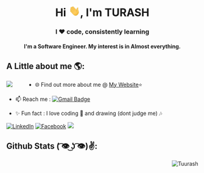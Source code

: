 <link rel="stylesheet" href="https://cdn.jsdelivr.net/gh/devicons/devicon@v2.11.0/devicon.min.css">
<h1 align="center">Hi <img src="https://raw.githubusercontent.com/ABSphreak/ABSphreak/master/gifs/Hi.gif" width="30px">, I'm TURASH</h1>
<h3 align="center">I ❤️ code, consistently learning</h3>

<h4 align='center'>I'm a Software Engineer. My interest is in Almost everything.</h4>


## A Little about me 🌎:
<img align='left' src='https://media.giphy.com/media/ZRtME5Wuk8Togu6jui/giphy.gif' width='15%'/>





- 🌐 Find out more about me @ <a href="https://tuurash.github.io/">My Website</a>⭐

- 📫 Reach me : 
[![Gmail Badge](https://img.shields.io/badge/-Gmail-ffffff?style=flat-square&logo=Gmail&logoColor=red&link=mailto:vsasvipul@gmail.com)](mailto:h.mohaimanul@gmail.com)


- ✨ Fun fact : I love coding 🐶 and drawing (dont judge me) 🎶

<p align="right">

  
  

<a href="https://www.linkedin.com/in/mohaimanul-haque-7463b8187/" target="_blank"><img src="https://img.shields.io/badge/LinkedIn-%230077B5.svg?&style=flat-square&logo=linkedin&logoColor=white" alt="LinkedIn"></a>
<a href="https://www.facebook.com/wiz.patrick.7" target="_blank"><img src="https://img.shields.io/badge/Facebook-%231877F2.svg?&style=flat-square&logo=facebook&logoColor=white" alt="Facebook"></a>
<img src="https://komarev.com/ghpvc/?username=BanerjeeProdipta&views&color=92cce1&style=flat-square"/> 
</p>






## Github Stats  ( ͡👁️ ͜ʖ ͡👁️)✌:
<p align="right"><img src="https://github-readme-stats.vercel.app/api?username=Tuurash&theme=graywhite&show_icons=true&hide_border=true" alt="Tuurash"  width="50%"/>
</p>
